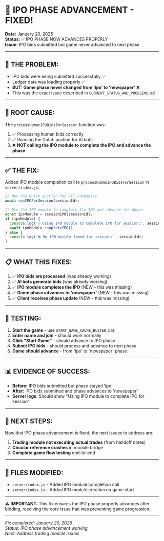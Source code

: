 # 🎯 IPO PHASE ADVANCEMENT - FIXED!

**Date:** January 20, 2025  
**Status:** ✅ IPO PHASE NOW ADVANCES PROPERLY  
**Issue:** IPO bids submitted but game never advanced to next phase

---

## 🚨 **THE PROBLEM:**
- IPO bids were being submitted successfully ✅
- Ledger data was loading properly ✅  
- **BUT: Game phase never changed from 'ipo' to 'newspaper'** ❌
- This was the exact issue described in `CURRENT_STATUS_AND_PROBLEMS.md`

---

## 🔧 **ROOT CAUSE:**
The `processHumanIPOBidsForSession` function was:
1. ✅ Processing human bids correctly
2. ✅ Running the Dutch auction for AI bots
3. ❌ **NOT calling the IPO module to complete the IPO and advance the phase**

---

## ✅ **THE FIX:**
Added IPO module completion call to `processHumanIPOBidsForSession` in `server/index.js`:

```javascript
// Run the Dutch auction for all companies
await runIPOForSession(sessionId);

// Use the IPO module to complete the IPO and advance the phase
const ipoModule = sessionIPO[sessionId];
if (ipoModule) {
  console.log('🔄 Using IPO module to complete IPO for session:', sessionId);
  await ipoModule.completeIPO();
} else {
  console.log('❌ No IPO module found for session:', sessionId);
}
```

---

## 📋 **WHAT THIS FIXES:**
1. ✅ **IPO bids are processed** (was already working)
2. ✅ **AI bots generate bids** (was already working)  
3. ✅ **IPO module completes the IPO** (NEW - this was missing)
4. ✅ **Game phase advances to 'newspaper'** (NEW - this was missing)
5. ✅ **Client receives phase update** (NEW - this was missing)

---

## 🧪 **TESTING:**
1. **Start the game** - use `START_GAME_CACHE_BUSTED.bat`
2. **Enter name and join** - should work normally
3. **Click "Start Game"** - should advance to IPO phase
4. **Submit IPO bids** - should process and advance to next phase
5. **Game should advance** - from 'ipo' to 'newspaper' phase

---

## 📊 **EVIDENCE OF SUCCESS:**
- **Before:** IPO bids submitted but phase stayed 'ipo'
- **After:** IPO bids submitted and phase advances to 'newspaper'
- **Server logs:** Should show "Using IPO module to complete IPO for session"

---

## 🎯 **NEXT STEPS:**
Now that IPO phase advancement is fixed, the next issues to address are:
1. **Trading module not executing actual trades** (from handoff notes)
2. **Circular reference crashes** in module bridge
3. **Complete game flow testing** end-to-end

---

## 📁 **FILES MODIFIED:**
- `server/index.js` - Added IPO module completion call
- `server/index.js` - Added IPO module creation on game start

---

**⚠️ IMPORTANT:** This fix ensures the IPO phase properly advances after bidding, resolving the core issue that was preventing game progression.

---

*Fix completed: January 20, 2025*  
*Status: IPO phase advancement working*  
*Next: Address trading module issues*
